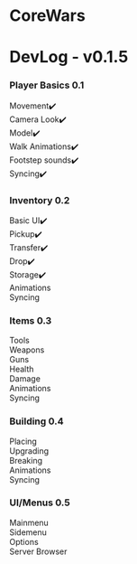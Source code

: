 # CoreWars

# DevLog - v0.1.5

### Player Basics 0.1

Movement✔️\
Camera Look✔️\
Model✔️\
Walk Animations✔️\
Footstep sounds✔️\
Syncing✔️

### Inventory 0.2

Basic UI✔️\
Pickup✔️\
Transfer✔️\
Drop✔️\
Storage✔️\
Animations\
Syncing

### Items 0.3

Tools\
Weapons\
Guns\
Health\
Damage\
Animations\
Syncing

### Building 0.4

Placing\
Upgrading\
Breaking\
Animations\
Syncing

### UI/Menus 0.5

Mainmenu\
Sidemenu\
Options\
Server Browser
